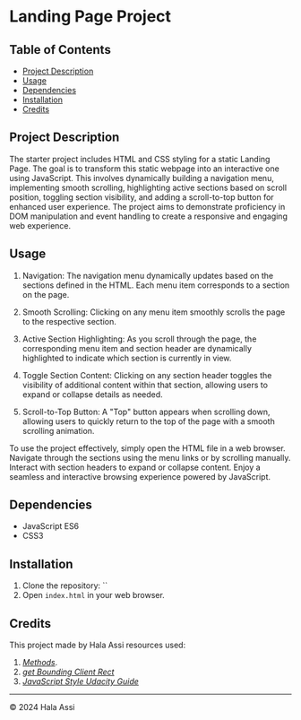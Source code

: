 # Landing Page Project


## Table of Contents

- [Project Description](#project-description)
- [Usage](#usage)
- [Dependencies](#dependencies)
- [Installation](#installation)
- [Credits](#credits)

## Project Description

The starter project includes HTML and CSS styling for a static Landing Page. The goal is to transform this static webpage into an interactive one using JavaScript. This involves dynamically building a navigation menu, implementing smooth scrolling, highlighting active sections based on scroll position, toggling section visibility, and adding a scroll-to-top button for enhanced user experience. The project aims to demonstrate proficiency in DOM manipulation and event handling to create a responsive and engaging web experience.

## Usage

1. Navigation: The navigation menu dynamically updates based on the sections defined in the HTML. Each menu item corresponds to a section on the page.

2. Smooth Scrolling: Clicking on any menu item smoothly scrolls the page to the respective section.

3. Active Section Highlighting: As you scroll through the page, the corresponding menu item and section header are dynamically highlighted to indicate which section is currently in view.

4. Toggle Section Content: Clicking on any section header toggles the visibility of additional content within that section, allowing users to expand or collapse details as needed.

5. Scroll-to-Top Button: A "Top" button appears when scrolling down, allowing users to quickly return to the top of the page with a smooth scrolling animation.

To use the project effectively, simply open the HTML file in a web browser. Navigate through the sections using the menu links or by scrolling manually. Interact with section headers to expand or collapse content. Enjoy a seamless and interactive browsing experience powered by JavaScript.

## Dependencies

- JavaScript ES6
- CSS3

## Installation

1. Clone the repository: ``
2. Open `index.html` in your web browser.

## Credits

This project made by Hala Assi 
resources used:
1.   *[Methods](https://developer.mozilla.org/en-US/docs/Web/API/Element/classList#Methods)*.
2. *[get Bounding Client Rect](https://developer.mozilla.org/en-US/docs/Web/API/Element/getBoundingClientRect)*
3. *[JavaScript Style Udacity Guide](https://udacity.github.io/frontend-nanodegree-styleguide/javascript.html)* 




---

© 2024 Hala Assi 

